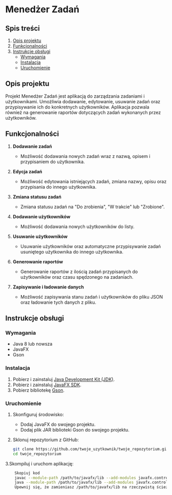 # Menedżer Zadań

## Spis treści
1. [Opis projektu](#opis-projektu)
2. [Funkcjonalności](#funkcjonalności)
3. [Instrukcje obsługi](#instrukcje-obsługi)
    - [Wymagania](#wymagania)
    - [Instalacja](#instalacja)
    - [Uruchomienie](#uruchomienie)

## Opis projektu
Projekt Menedżer Zadań jest aplikacją do zarządzania zadaniami i użytkownikami. Umożliwia dodawanie, edytowanie, usuwanie zadań oraz przypisywanie ich do konkretnych użytkowników. Aplikacja pozwala również na generowanie raportów dotyczących zadań wykonanych przez użytkowników.

## Funkcjonalności
1. **Dodawanie zadań**
   - Możliwość dodawania nowych zadań wraz z nazwą, opisem i przypisaniem do użytkownika.
   
2. **Edycja zadań**
   - Możliwość edytowania istniejących zadań, zmiana nazwy, opisu oraz przypisania do innego użytkownika.
   
3. **Zmiana statusu zadań**
   - Zmiana statusu zadań na "Do zrobienia", "W trakcie" lub "Zrobione".
   
4. **Dodawanie użytkowników**
   - Możliwość dodawania nowych użytkowników do listy.
   
5. **Usuwanie użytkowników**
   - Usuwanie użytkowników oraz automatyczne przypisywanie zadań usuniętego użytkownika do innego użytkownika.
   
6. **Generowanie raportów**
   - Generowanie raportów z ilością zadań przypisanych do użytkowników oraz czasu spędzonego na zadaniach.

7. **Zapisywanie i ładowanie danych**
   - Możliwość zapisywania stanu zadań i użytkowników do pliku JSON oraz ładowanie tych danych z pliku.

## Instrukcje obsługi

### Wymagania
- Java 8 lub nowsza
- JavaFX
- Gson

### Instalacja

1. Pobierz i zainstaluj [Java Development Kit (JDK)](https://www.oracle.com/java/technologies/javase-downloads.html).
2. Pobierz i zainstaluj [JavaFX SDK](https://gluonhq.com/products/javafx/).
3. Pobierz bibliotekę [Gson](https://github.com/google/gson/releases).

### Uruchomienie

1. Skonfiguruj środowisko:
    - Dodaj JavaFX do swojego projektu.
    - Dodaj plik JAR biblioteki Gson do swojego projektu.

2. Sklonuj repozytorium z GitHub:

   ```sh
   git clone https://github.com/twoje_uzytkownik/twoje_repozytorium.git
   cd twoje_repozytorium

3.Skompiluj i uruchom aplikację:

```sh
    Skopiuj kod
    javac --module-path /path/to/javafx/lib --add-modules javafx.controls TaskManagerApp.java
    java --module-path /path/to/javafx/lib --add-modules javafx.controls TaskManagerApp
    Upewnij się, że zamieniasz /path/to/javafx/lib na rzeczywistą ścieżkę do plików JavaFX na Twoim komputerze.